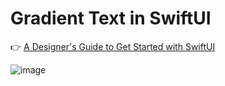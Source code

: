 # Gradient Text in SwiftUI

👉 [A Designer's Guide to Get Started with SwiftUI](https://swiftui.design/guide)

![image](https://user-images.githubusercontent.com/3452573/104246207-92545e00-5433-11eb-9a39-5a46cf9e0247.png)
